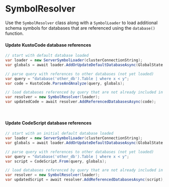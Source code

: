 ﻿# SymbolResolver
Use the `SymbolResolver` class along with a `SymbolLoader` to load additional schema symbols 
for databases that are referenced using the `database()` function.

#### Update KustoCode database references
```csharp
// start with default database loaded
var loader = new ServerSymbolLoader(clusterConnectionString);
var globals = await loader.AddOrUpdateDefaultDatabaseAsync(GlobalState.Default, "primary_db");

// parse query with references to other databases (not yet loaded)
var query = "database('other_db').Table | where x < y";
var code = KustoCode.ParseAndAnalyze(query, globals);

// load databases referenced by query that are not already included in globals
var resolver = new SymbolResolver(loader);
var updatedCode = await resolver.AddReferencedDatabasesAsync(code);
```
<br/>

#### Update CodeScript database references
```csharp
// start with an initial default database loaded
var loader = new ServerSymbolLoader(clusterConnectionString);
var globals = await loader.AddOrUpdateDefaultDatabaseAsync(GlobalState.Default, "primary_db");

// parse query with references to other databases (not yet loaded)
var query = "database('other_db').Table | where x < y";
var script = CodeScript.From(query, globals);

// load databases referenced by query that are not already included in globals
var resolver = new SymbolResolver(loader);
var updatedScript = await resolver.AddReferencedDatabasesAsync(script);
```
<br/>

